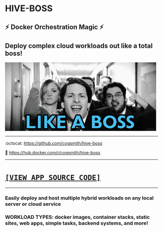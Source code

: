 # HIVE-BOSS

## :zap: Docker Orchestration Magic :zap:
## Deploy complex cloud workloads out like a total boss!

![GIF](GIF.GIF)

---

:octocat: https://github.com/cogsmith/hive-boss

🐳 https://hub.docker.com/r/cogsmith/hive-boss

---

<h1><code><a href='app.js'>[VIEW APP SOURCE CODE]</a></code></h1>

---

### Easily deploy and host multiple hybrid workloads on any local server or cloud service

### WORKLOAD TYPES: docker images, container stacks, static sites, web apps, simple tasks, backend systems, and more!

